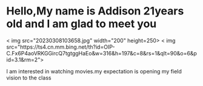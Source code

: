 <!DOCTYPE html>
<html>

<body>

<h1>Hello,My name is Addison 21years old and I am glad to meet you</h1>
< img   src="20230308103658.jpg" width="200" height=250>
< img   src="https://ts4.cn.mm.bing.net/th?id=OIP-C.Fx6P4aoVRKGGircQ7tgtggHaEo&w=316&h=197&c=8&rs=1&qlt=90&o=6&pid=3.1&rm=2">                                                                           
<p>I am interested in watching movies.my expectation is opening my field vision to the class</p >

</body>
</html>
